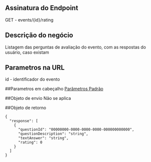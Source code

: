 
## Assinatura do Endpoint

GET - events/{id}/rating

## Descrição do negócio
Listagem das perguntas de avaliação do evento, com as respostas do usuário, caso existam

## Parametros na URL
id - identificador do evento

##Parametros em cabeçalho
[Parâmetros Padrão](/API-\(Endpoints\)/Parâmetros-Padrão)

##Objeto de envio
Não se aplica

##Objeto de retorno

```
{
  "response": [
    {
      "questionId": "00000000-0000-0000-0000-000000000000",
      "questionDescription": "string",
      "textAnswer": "string",
      "rating": 0
    }
  ]
}
```
